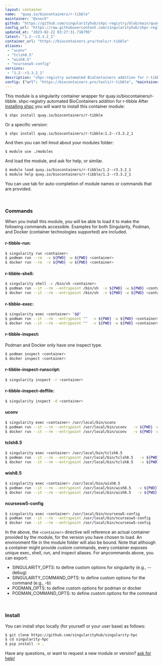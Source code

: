 ```yaml
---
layout: container
name:  "quay.io/biocontainers/r-tibble"
maintainer: "@vsoch"
github: "https://github.com/singularityhub/shpc-registry/blob/main/quay.io/biocontainers/r-tibble/container.yaml"
config_url: "https://raw.githubusercontent.com/singularityhub/shpc-registry/main/quay.io/biocontainers/r-tibble/container.yaml"
updated_at: "2023-02-22 03:27:31.716795"
latest: "1.2--r3.3.2_1"
container_url: "https://biocontainers.pro/tools/r-tibble"
aliases:
 - "uconv"
 - "tclsh8.5"
 - "wish8.5"
 - "ncursesw5-config"
versions:
 - "1.2--r3.3.2_1"
description: "shpc-registry automated BioContainers addition for r-tibble"
config: {"url": "https://biocontainers.pro/tools/r-tibble", "maintainer": "@vsoch", "description": "shpc-registry automated BioContainers addition for r-tibble", "latest": {"1.2--r3.3.2_1": "sha256:ab7d61bb14c70493245ca0e986d10fdebfffd54d8300d27a85d2ffca03ccb7bc"}, "tags": {"1.2--r3.3.2_1": "sha256:ab7d61bb14c70493245ca0e986d10fdebfffd54d8300d27a85d2ffca03ccb7bc"}, "docker": "quay.io/biocontainers/r-tibble", "aliases": {"uconv": "/usr/local/bin/uconv", "tclsh8.5": "/usr/local/bin/tclsh8.5", "wish8.5": "/usr/local/bin/wish8.5", "ncursesw5-config": "/usr/local/bin/ncursesw5-config"}}
---
```


This module is a singularity container wrapper for quay.io/biocontainers/r-tibble.
shpc-registry automated BioContainers addition for r-tibble
After [installing shpc](#install) you will want to install this container module:


```bash
$ shpc install quay.io/biocontainers/r-tibble
```

Or a specific version:

```bash
$ shpc install quay.io/biocontainers/r-tibble:1.2--r3.3.2_1
```

And then you can tell lmod about your modules folder:

```bash
$ module use ./modules
```

And load the module, and ask for help, or similar.

```bash
$ module load quay.io/biocontainers/r-tibble/1.2--r3.3.2_1
$ module help quay.io/biocontainers/r-tibble/1.2--r3.3.2_1
```

You can use tab for auto-completion of module names or commands that are provided.

<br>

### Commands

When you install this module, you will be able to load it to make the following commands accessible.
Examples for both Singularity, Podman, and Docker (container technologies supported) are included.

#### r-tibble-run:

```bash
$ singularity run <container>
$ podman run --rm  -v ${PWD} -w ${PWD} <container>
$ docker run --rm  -v ${PWD} -w ${PWD} <container>
```

#### r-tibble-shell:

```bash
$ singularity shell -s /bin/sh <container>
$ podman run --it --rm --entrypoint /bin/sh  -v ${PWD} -w ${PWD} <container>
$ docker run --it --rm --entrypoint /bin/sh  -v ${PWD} -w ${PWD} <container>
```

#### r-tibble-exec:

```bash
$ singularity exec <container> "$@"
$ podman run --it --rm --entrypoint ""  -v ${PWD} -w ${PWD} <container> "$@"
$ docker run --it --rm --entrypoint ""  -v ${PWD} -w ${PWD} <container> "$@"
```

#### r-tibble-inspect:

Podman and Docker only have one inspect type.

```bash
$ podman inspect <container>
$ docker inspect <container>
```

#### r-tibble-inspect-runscript:

```bash
$ singularity inspect -r <container>
```

#### r-tibble-inspect-deffile:

```bash
$ singularity inspect -d <container>
```


#### uconv

```bash
$ singularity exec <container> /usr/local/bin/uconv
$ podman run --it --rm --entrypoint /usr/local/bin/uconv   -v ${PWD} -w ${PWD} <container> -c " $@"
$ docker run --it --rm --entrypoint /usr/local/bin/uconv   -v ${PWD} -w ${PWD} <container> -c " $@"
```


#### tclsh8.5

```bash
$ singularity exec <container> /usr/local/bin/tclsh8.5
$ podman run --it --rm --entrypoint /usr/local/bin/tclsh8.5   -v ${PWD} -w ${PWD} <container> -c " $@"
$ docker run --it --rm --entrypoint /usr/local/bin/tclsh8.5   -v ${PWD} -w ${PWD} <container> -c " $@"
```


#### wish8.5

```bash
$ singularity exec <container> /usr/local/bin/wish8.5
$ podman run --it --rm --entrypoint /usr/local/bin/wish8.5   -v ${PWD} -w ${PWD} <container> -c " $@"
$ docker run --it --rm --entrypoint /usr/local/bin/wish8.5   -v ${PWD} -w ${PWD} <container> -c " $@"
```


#### ncursesw5-config

```bash
$ singularity exec <container> /usr/local/bin/ncursesw5-config
$ podman run --it --rm --entrypoint /usr/local/bin/ncursesw5-config   -v ${PWD} -w ${PWD} <container> -c " $@"
$ docker run --it --rm --entrypoint /usr/local/bin/ncursesw5-config   -v ${PWD} -w ${PWD} <container> -c " $@"
```



In the above, the `<container>` directive will reference an actual container provided
by the module, for the version you have chosen to load. An environment file in the
module folder will also be bound. Note that although a container
might provide custom commands, every container exposes unique exec, shell, run, and
inspect aliases. For anycommands above, you can export:

 - SINGULARITY_OPTS: to define custom options for singularity (e.g., --debug)
 - SINGULARITY_COMMAND_OPTS: to define custom options for the command (e.g., -b)
 - PODMAN_OPTS: to define custom options for podman or docker
 - PODMAN_COMMAND_OPTS: to define custom options for the command

<br>

### Install

You can install shpc locally (for yourself or your user base) as follows:

```bash
$ git clone https://github.com/singularityhub/singularity-hpc
$ cd singularity-hpc
$ pip install -e .
```

Have any questions, or want to request a new module or version? [ask for help!](https://github.com/singularityhub/singularity-hpc/issues)